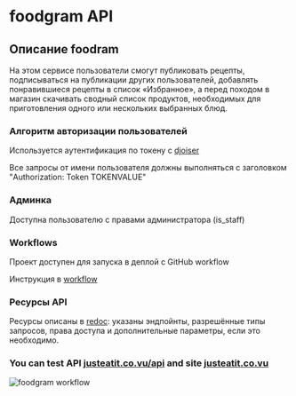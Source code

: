 # foodgram API

## Описание foodram
На этом сервисе пользователи смогут публиковать рецепты, подписываться 
на публикации других пользователей, добавлять понравившиеся рецепты 
в список «Избранное», а перед походом в магазин скачивать сводный 
список продуктов, необходимых для приготовления одного 
или нескольких выбранных блюд.

### Алгоритм авторизации пользователей
Используется аутентификация по токену с [djoiser](https://djoser.readthedocs.io/en/latest/index.html)

Все запросы от имени пользователя должны выполняться с заголовком "Authorization: Token TOKENVALUE"

### Админка
Доступна пользователю с правами администратора (is_staff)

### Workflows
Проект доступен для запуска в деплой с GitHub workflow

Инструкция в [workflow](/WORKFLOW.md)

### Ресурсы API
Ресурсы описаны в [redoc](http://justeatit.co.vu/api/docs): указаны эндпойнты, разрешённые типы запросов, права доступа и дополнительные параметры, если это необходимо.

### You can test API [justeatit.co.vu/api](http://justeatit.co.vu/api/) and site [justeatit.co.vu](http://justeatit.co.vu/)

![foodgram workflow](https://github.com/smart5678/foodgram-project-react/actions/workflows/main.yaml/badge.svg)
